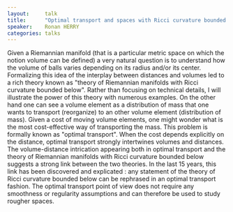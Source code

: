 ```yaml
---
layout:     talk
title:      "Optimal transport and spaces with Ricci curvature bounded below"
speaker:    Ronan HERRY
categories: talks
---
```

Given a Riemannian manifold (that is a particular metric space on which the notion volume can be defined) a very natural question is to understand how the volume of balls varies depending on its radius and/or its center. Formalizing this idea of the interplay between distances and volumes led to a rich theory known as "theory of Riemannian manifolds with Ricci curvature bounded below". Rather than focusing on technical details, I will illustrate the power of this theory with numerous examples. On the other hand one can see a volume element as a distribution of mass that one wants to transport (reorganize) to an other volume element (distribution of mass). Given a cost of moving volume elements, one might wonder what is the most cost-effective way of transporting the mass. This problem is formally known as "optimal transport". When the cost depends explicitly on the distance, optimal transport strongly intertwines volumes and distances. The volume-distance intrication appearing both in optimal transport and the theory of Riemannian manifolds with Ricci curvature bounded below suggests a strong link between the two theories. In the last 15 years, this link has been discovered and explicated : any statement of the theory of Ricci curvature bounded below can be rephrased in an optimal transport fashion. The optimal transport point of view does not require any smoothness or regularity assumptions and can therefore be used to study rougher spaces.
